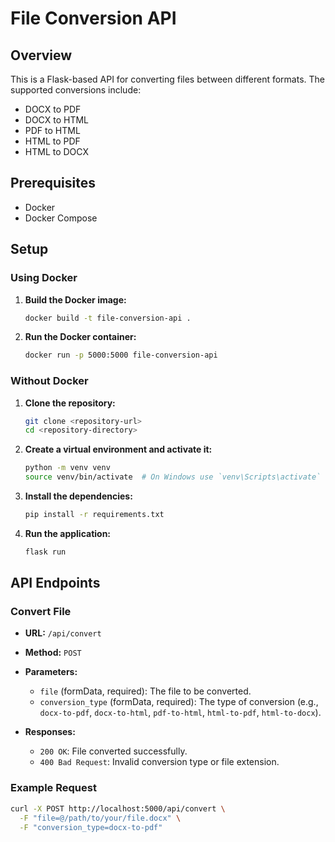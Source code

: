 # File Conversion API

## Overview
This is a Flask-based API for converting files between different formats. The supported conversions include:
- DOCX to PDF
- DOCX to HTML
- PDF to HTML
- HTML to PDF
- HTML to DOCX

## Prerequisites
- Docker
- Docker Compose

## Setup

### Using Docker
1. **Build the Docker image:**
    ```sh
    docker build -t file-conversion-api .
    ```

2. **Run the Docker container:**
    ```sh
    docker run -p 5000:5000 file-conversion-api
    ```

### Without Docker
1. **Clone the repository:**
    ```sh
    git clone <repository-url>
    cd <repository-directory>
    ```

2. **Create a virtual environment and activate it:**
    ```sh
    python -m venv venv
    source venv/bin/activate  # On Windows use `venv\Scripts\activate`
    ```

3. **Install the dependencies:**
    ```sh
    pip install -r requirements.txt
    ```

4. **Run the application:**
    ```sh
    flask run
    ```

## API Endpoints

### Convert File
- **URL:** `/api/convert`
- **Method:** `POST`
- **Parameters:**
  - `file` (formData, required): The file to be converted.
  - `conversion_type` (formData, required): The type of conversion (e.g., `docx-to-pdf`, `docx-to-html`, `pdf-to-html`, `html-to-pdf`, `html-to-docx`).

- **Responses:**
  - `200 OK`: File converted successfully.
  - `400 Bad Request`: Invalid conversion type or file extension.

### Example Request
```sh
curl -X POST http://localhost:5000/api/convert \
  -F "file=@/path/to/your/file.docx" \
  -F "conversion_type=docx-to-pdf"